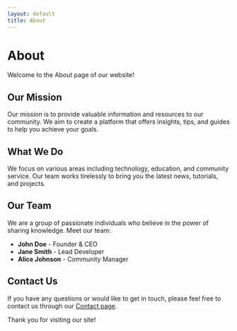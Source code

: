 ```yaml
---
layout: default
title: About
---
```


# About

Welcome to the About page of our website!

## Our Mission

Our mission is to provide valuable information and resources to our community. We aim to create a platform that offers insights, tips, and guides to help you achieve your goals.

## What We Do

We focus on various areas including technology, education, and community service. Our team works tirelessly to bring you the latest news, tutorials, and projects.

## Our Team

We are a group of passionate individuals who believe in the power of sharing knowledge. Meet our team:

- **John Doe** - Founder & CEO
- **Jane Smith** - Lead Developer
- **Alice Johnson** - Community Manager

## Contact Us

If you have any questions or would like to get in touch, please feel free to contact us through our [Contact page](contact.md).

Thank you for visiting our site!

